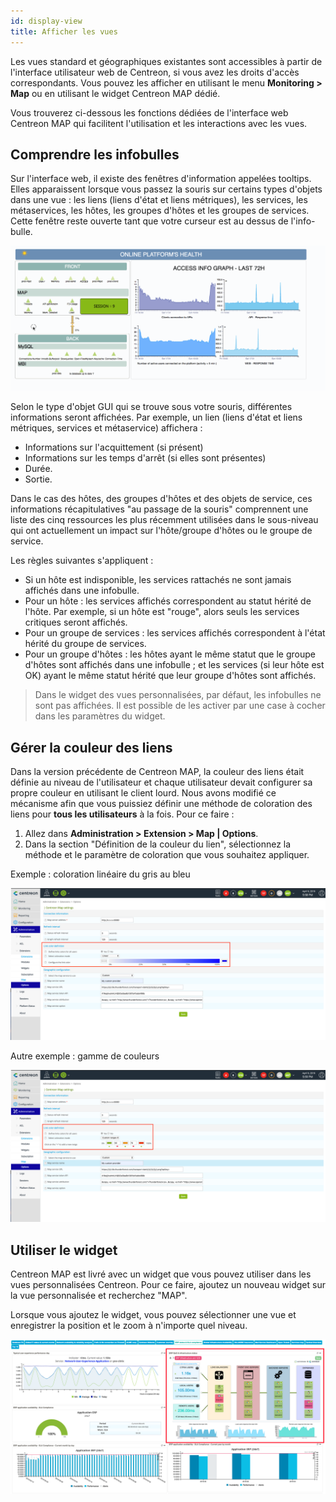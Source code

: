 ```yaml
---
id: display-view
title: Afficher les vues
---
```


Les vues standard et géographiques existantes sont accessibles à partir de l'interface utilisateur web de Centreon, si vous avez les droits d'accès correspondants.
Vous pouvez les afficher en utilisant le menu **Monitoring > Map** ou en utilisant le widget Centreon MAP dédié.

Vous trouverez ci-dessous les fonctions dédiées de l'interface web Centreon MAP qui facilitent l'utilisation et les interactions avec les vues.

## Comprendre les infobulles

Sur l'interface web, il existe des fenêtres d'information appelées tooltips.
Elles apparaissent lorsque vous passez la souris sur certains types d'objets dans une vue : les liens (liens d'état et liens métriques), les services, les métaservices, les hôtes, les groupes d'hôtes et les groupes de services.
Cette fenêtre reste ouverte tant que votre curseur est au dessus de l'info-bulle.

![image](../assets/graph-views/tooltips.gif)

Selon le type d'objet GUI qui se trouve sous votre souris, différentes informations seront affichées.
Par exemple, un lien (liens d'état et liens métriques, services et métaservice) affichera :

- Informations sur l'acquittement (si présent)
- Informations sur les temps d'arrêt (si elles sont présentes)
- Durée.
- Sortie.

Dans le cas des hôtes, des groupes d'hôtes et des objets de service, ces informations récapitulatives "au passage de la souris" comprennent une liste des cinq ressources les plus récemment utilisées dans le sous-niveau qui ont actuellement un impact sur l'hôte/groupe d'hôtes ou le groupe de service.

Les règles suivantes s'appliquent :

- Si un hôte est indisponible, les services rattachés ne sont jamais affichés dans une infobulle.
- Pour un hôte : les services affichés correspondent au statut hérité de l'hôte.
  Par exemple, si un hôte est "rouge", alors seuls les services critiques seront affichés.
- Pour un groupe de services : les services affichés correspondent à l'état hérité du groupe de services.
- Pour un groupe d'hôtes : les hôtes ayant le même statut que le groupe d'hôtes sont affichés dans une infobulle ; et les services (si leur hôte est OK) ayant le même statut hérité que leur groupe d'hôtes sont affichés.

> Dans le widget des vues personnalisées, par défaut, les infobulles ne sont pas affichées. Il est possible de les activer par une case à cocher dans les paramètres du widget.

## Gérer la couleur des liens

Dans la version précédente de Centreon MAP, la couleur des liens était définie au niveau de l'utilisateur et chaque utilisateur devait configurer sa propre couleur en utilisant le client lourd.
Nous avons modifié ce mécanisme afin que vous puissiez définir une méthode de coloration des liens pour **tous les utilisateurs** à la fois.
Pour ce faire :

1. Allez dans **Administration > Extension > Map | Options**.
2. Dans la section "Définition de la couleur du lien", sélectionnez la méthode et le paramètre de coloration que vous souhaitez appliquer.

Exemple : coloration linéaire du gris au bleu

![image](../assets/graph-views/links_color_1.png)

Autre exemple : gamme de couleurs

![image](../assets/graph-views/links_color_2.png)

## Utiliser le widget

Centreon MAP est livré avec un widget que vous pouvez utiliser dans les vues personnalisées Centreon. Pour ce faire, ajoutez un nouveau widget sur la vue personnalisée et recherchez "MAP".

Lorsque vous ajoutez le widget, vous pouvez sélectionner une vue et enregistrer la position et le zoom à n'importe quel niveau.

![image](../assets/graph-views/widget.png)

